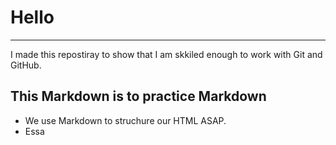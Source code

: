 # Hello
----------------
I made this repostiray to show that I am skkiled enough to work with Git and GitHub.

## This Markdown is to practice Markdown
+ We use Markdown to struchure our HTML ASAP.
+ Essa